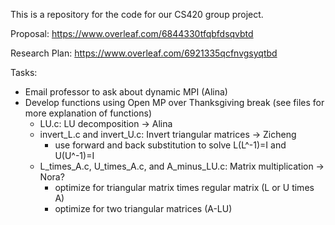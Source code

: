 This is a repository for the code for our CS420 group project.

Proposal: https://www.overleaf.com/6844330tfqbfdsqvbtd

Research Plan: https://www.overleaf.com/6921335qcfnvgsyqtbd

Tasks:
  - Email professor to ask about dynamic MPI (Alina)
  - Develop functions using Open MP over Thanksgiving break (see files for more explanation of functions)
      - LU.c: LU decomposition -> Alina
      - invert_L.c and invert_U.c: Invert triangular matrices -> Zicheng
          - use forward and back substitution to solve L(L^-1)=I and U(U^-1)=I
      - L_times_A.c, U_times_A.c, and A_minus_LU.c: Matrix multiplication -> Nora?
          - optimize for triangular matrix times regular matrix (L or U times A)
          - optimize for two triangular matrices (A-LU)
